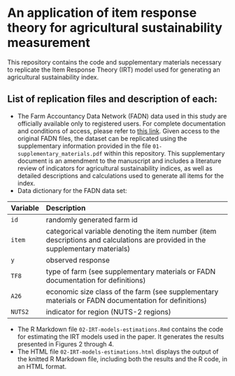 # An application of item response theory for agricultural sustainability measurement

This repository contains the code and supplementary materials necessary to replicate the Item Response Theory (IRT) model used for generating an agricultural sustainability index.

## List of replication files and description of each:

- The Farm Accountancy Data Network (FADN) data used in this study are officially available only to registered users. For complete documentation and conditions of access, please refer to [this link](https://agriculture.ec.europa.eu/data-and-analysis/farm-structures-and-economics/fadn_en). Given access to the original FADN files, the dataset can be replicated using the supplementary information provided in the file `01-supplementary_materials.pdf` within this repository. This supplementary document is an amendment to the manuscript and includes a literature review of indicators for agricultural sustainability indices, as well as detailed descriptions and calculations used to generate all items for the index.
- Data dictionary for the FADN data set:

| Variable | Description                                                                                                                    |
|:---------|:-------------------------------------------------------------------------------------------------------------------------------|
| `id`     | randomly generated farm id                                                                                                     |
| `item`   | categorical variable denoting the item number (item descriptions and calculations are provided in the supplementary materials) |
| `y`      | observed response                                                                                                              |
| `TF8`    | type of farm (see supplementary materials or FADN documentation for definitions)                                               |
| `A26`    | economic size class of the farm (see supplementary materials or FADN documentation for definitions)                            |
| `NUTS2`  | indicator for region (NUTS-2 regions)                                                                                          |

- The R Markdown file `02-IRT-models-estimations.Rmd` contains the code for estimating the IRT models used in the paper. It generates the results presented in Figures 2 through 4.
- The HTML file `02-IRT-models-estimations.html` displays the output of the knitted R Markdown file, including both the results and the R code, in an HTML format.

